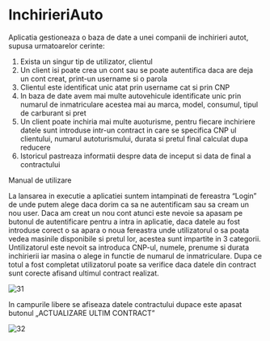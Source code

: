 # InchirieriAuto

Aplicatia gestioneaza o baza de date a unei companii de inchirieri autot, supusa urmatoarelor cerinte:
  1. Exista un singur tip de utilizator, clientul
  2. Un client isi poate crea un cont sau se poate autentifica daca are deja un cont creat, print-un username si o parola
  3. Clientul este identificat unic atat prin username cat si prin CNP
  4. In baza de date avem mai multe autovehicule identificate unic prin numarul de inmatriculare acestea mai au marca, model, consumul, tipul de carburant si pret 
  5. Un client poate inchiria mai multe auoturisme, pentru fiecare inchiriere datele sunt introduse intr-un contract in care se specifica CNP ul clientului, numarul autoturismului, durata si pretul final calculat dupa reducere
  6. Istoricul pastreaza informatii despre data de inceput si data de final a contractului 


Manual de utilizare

La lansarea in executie a aplicatiei suntem intampinati de fereastra “Login” de unde putem alege 
daca dorim ca sa ne autentificam sau sa cream un nou user. Daca am creat un nou cont atunci este
nevoie sa apasam pe butonul de autentificare pentru a intra in aplicatie, daca datele au fost 
introduse corect o sa apara o noua fereastra unde utilizatorul  o sa poata vedea masinile 
disponibile si pretul lor, acestea sunt impartite in 3 categorii.  Untilizatorul este nevoit 
sa introduca CNP-ul, numele, prenume si durata inchirierii iar masina o alege in functie de numarul 
de inmatriculare. Dupa ce totul a fost completat utilizatorul poate sa verifice daca datele din contract 
sunt corecte afisand ultimul contract realizat.

![31](https://user-images.githubusercontent.com/70382324/150644436-4a33ac0c-c3e3-428c-b931-f600c4daa883.png)

In campurile libere se afiseaza datele contractului dupace este apasat butonul „ACTUALIZARE ULTIM CONTRACT”

![32](https://user-images.githubusercontent.com/70382324/150644438-5d3f1116-bf71-42d3-9b3f-9f09f7c3eba0.png)
